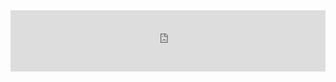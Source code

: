 <html><head></head><body><a class="weatherwidget-io" href="https://forecast7.com/en/33d05n117d28/92024/?unit=us" data-label_1="ENCINITAS" data-label_2="WEATHER" data-theme="retro-sky" style="display: block; position: relative; height: 98px; padding: 0px; overflow: hidden; text-align: left; text-indent: -299rem;">ENCINITAS WEATHER<iframe id="weatherwidget-io-0" class="weatherwidget-io-frame" title="Weather Widget" scrolling="no" frameborder="0" width="100%" src="https://weatherwidget.io/w/" style="display: block; position: absolute; top: 0px; height: 98px;"></iframe></a>
<script id="weatherwidget-io-js" src="https://weatherwidget.io/js/widget.min.js"></script><script>
!function(d,s,id){var js,fjs=d.getElementsByTagName(s)[0];if(!d.getElementById(id)){js=d.createElement(s);js.id=id;js.src='https://weatherwidget.io/js/widget.min.js';fjs.parentNode.insertBefore(js,fjs);}}(document,'script','weatherwidget-io-js');
</script></body></html>
